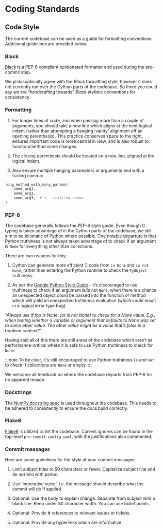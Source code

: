 # Coding Standards

## Code Style
The current codebase can be used as a guide for formatting conventions.
Additional guidelines are provided below.

### Black

[Black](https://github.com/psf/black) is a PEP-8 compliant opinionated formatter and used during the pre-commit step.

We philosophically agree with the *Black* formatting style, however it does not currently run over the Cython parts of the codebase. 
So there you could say we are “handcrafting towards”  *Black* stylistic conventions for consistency.

### Formatting

1. For longer lines of code, and when passing more than a couple of arguments, you should take a new line which aligns at the next logical indent (rather than attempting a hanging 'vanity' alignment off an opening parenthesis). This practice conserves space to the right, ensures important code is more central in view, and is also robust to function/method name changes.

2. The closing parenthesis should be located on a new line, aligned at the logical indent.

3. Also ensure multiple hanging parameters or arguments end with a trailing comma:

```python
long_method_with_many_params(
    some_arg1,
    some_arg2,
    some_arg3,  # <-- trailing comma
)
```

### PEP-8

The codebase generally follows the PEP-8 style guide. Even though C typing is taken advantage of in the Cython parts of the codebase, we still aim to be idiomatic of Python where possible.
One notable departure is that Python truthiness is not always taken advantage of to check if an argument is `None` for everything other than collections.

There are two reasons for this;

1. Cython can generate more efficient C code from `is None` and `is not None`, rather than entering the Python runtime to check the `PyObject` truthiness.

2. As per the [Google Python Style Guide](https://google.github.io/styleguide/pyguide.html) - it’s discouraged to use truthiness to check if an argument is/is not `None`, when there is a chance an unexpected object could be passed into the function or method which will yield an unexpected truthiness evaluation (which could result in a logical error type bug).

*“Always use if foo is None: (or is not None) to check for a None value. E.g., when testing whether a variable or argument that defaults to None was set to some other value. The other value might be a value that’s false in a boolean context!”*

Having said all of this there are still areas of the codebase which aren’t as performance-critical where it is safe to use Python truthiness to check for `None`. 

:::note
To be clear, it's still encouraged to use Python truthiness `is` and `not` to check if collections are `None` or empty.
:::

We welcome all feedback on where the codebase departs from PEP-8 for no apparent reason.

### Docstrings

The [NumPy docstring spec](https://numpydoc.readthedocs.io/en/latest/format.html) is used throughout the codebase. This needs to be adhered to consistently to ensure the docs build correctly.

### Flake8

[Flake8](https://github.com/pycqa/flake8) is utilized to lint the codebase. Current ignores can be found in the top-level `pre-commit-config.yaml`, with the justifications also commented.

### Commit messages

Here are some guidelines for the style of your commit messages:

1. Limit subject titles to 50 characters or fewer. Capitalize subject line and do not end with period.

2. Use 'imperative voice', i.e. the message should describe what the commit will do if applied.

3. Optional: Use the body to explain change. Separate from subject with a blank line. Keep under 80 character width. You can use bullet points.
    
4. Optional: Provide # references to relevant issues or tickets.

5. Optional: Provide any hyperlinks which are informative.
